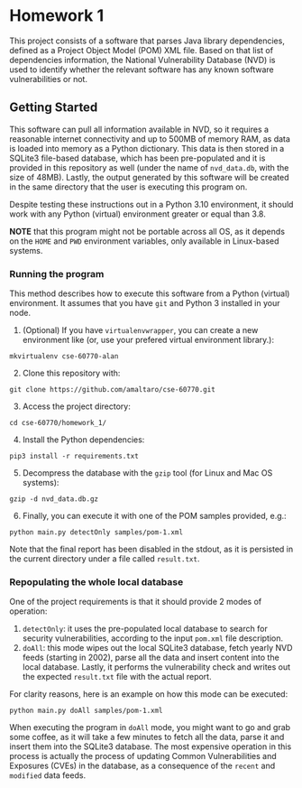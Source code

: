 # Homework 1

This project consists of a software that parses Java library dependencies, defined as a Project Object Model (POM) XML file.
Based on that list of dependencies information, the National Vulnerability Database (NVD) is used to identify whether the relevant
software has any known software vulnerabilities or not.

## Getting Started

This software can pull all information available in NVD, so it requires a reasonable internet connectivity and up to 500MB of memory
RAM, as data is loaded into memory as a Python dictionary.
This data is then stored in a SQLite3 file-based database, which has been pre-populated and it is provided in this repository as well
(under the name of `nvd_data.db`, with the size of 48MB).
Lastly, the output generated by this software will be created in the same directory that the user is executing this program on.

Despite testing these instructions out in a Python 3.10 environment, it should work with any Python (virtual) environment greater or equal than 3.8.

**NOTE** that this program might not be portable across all OS, as it depends on the `HOME` and `PWD` environment variables, only
available in Linux-based systems.

### Running the program

This method describes how to execute this software from a Python (virtual) environment. It assumes that you have `git` and Python 3
installed in your node.

1. (Optional) If you have `virtualenvwrapper`, you can create a new environment like (or, use your prefered virtual environment library.):
```
mkvirtualenv cse-60770-alan
```
2. Clone this repository with:
```
git clone https://github.com/amaltaro/cse-60770.git
```
3. Access the project directory:
```
cd cse-60770/homework_1/
```
4. Install the Python dependencies:
```
pip3 install -r requirements.txt
```
5. Decompress the database with the `gzip` tool (for Linux and Mac OS systems):
```
gzip -d nvd_data.db.gz
```
6. Finally, you can execute it with one of the POM samples provided, e.g.:
```
python main.py detectOnly samples/pom-1.xml
```

Note that the final report has been disabled in the stdout, as it is persisted in the current directory under a file called `result.txt`.

### Repopulating the whole local database

One of the project requirements is that it should provide 2 modes of operation:
1. `detectOnly`: it uses the pre-populated local database to search for security vulnerabilities, according to the input `pom.xml` file description.
2. `doAll`: this mode wipes out the local SQLite3 database, fetch yearly NVD feeds (starting in 2002), parse all the data and insert content into
the local database. Lastly, it performs the vulnerability check and writes out the expected `result.txt` file with the actual report.


For clarity reasons, here is an example on how this mode can be executed:
```
python main.py doAll samples/pom-1.xml
```

When executing the program in `doAll` mode, you might want to go and grab some coffee, as it will take a few minutes to fetch all the data,
parse it and insert them into the SQLite3 database. The most expensive operation in this process is actually the process of updating Common
Vulnerabilities and Exposures (CVEs) in the database, as a consequence of the `recent` and `modified` data feeds.
